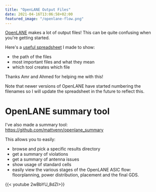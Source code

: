 ```yaml
---
title: "OpenLANE Output Files"
date: 2021-04-16T13:06:58+02:00
featured_image: "/openlane-flow.png"
---
```


[OpenLANE](/terminology/openlane) makes a lot of output files! This can be quite confusing when you're getting started.

Here's a [useful spreadsheet](https://docs.google.com/spreadsheets/d/1YI5u9izOAu-M98WH2ftB0fTlnlqDJJyd2DKChN_Zku4/edit?usp=sharing) I made to show:

* the path of the files
* most important files and what they mean
* which tool creates which file

Thanks Amr and Ahmed for helping me with this!

Note that newer versions of OpenLANE have started numbering the filenames so I will update the spreadsheet in the future to reflect this.

# OpenLANE summary tool

I've also made a summary tool: https://github.com/mattvenn/openlane_summary

This allows you to easily:

* browse and pick a specific results directory
* get a summary of violations
* get a summary of antenna issues
* show usage of standard cells
* easily view the various stages of the OpenLANE ASIC flow: floorplanning, power distribution, placement and the final GDS.

{{< youtube 2wBbYU_8dZI>}}
